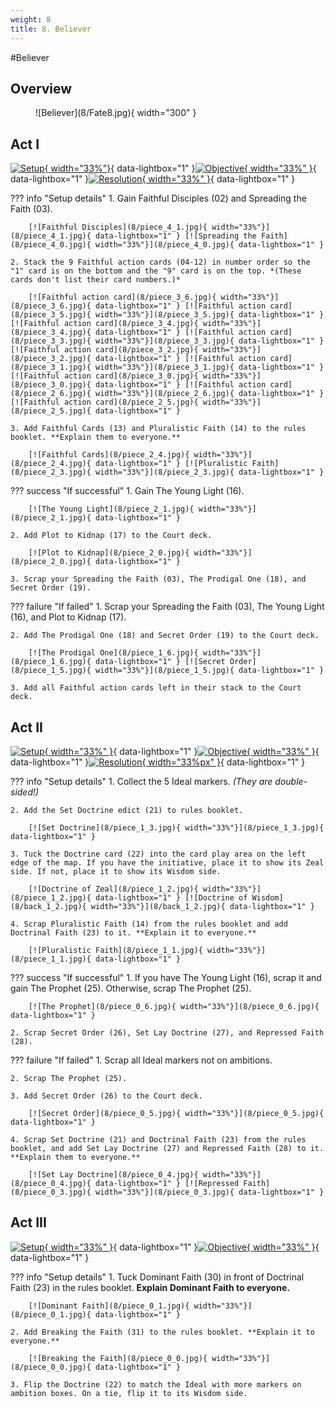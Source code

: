 ```yaml
---
weight: 8
title: 8. Believer
---
```

#Believer
## Overview
<figure markdown="span">
![Believer](8/Fate8.jpg){ width="300" }
</figure>

## Act I

[![Setup](8/piece_4_2.jpg){ width="33%"}](8/piece_4_2.jpg){ data-lightbox="1" }[![Objective](8/back_4_2.jpg){ width="33%" }](8/back_4_2.jpg){ data-lightbox="1" }[![Resolution](8/piece_2_2.jpg){ width="33%" }](8/piece_2_2.jpg){ data-lightbox="1" }

??? info "Setup details"
    1. Gain Faithful Disciples (02) and Spreading the Faith (03).
    
        [![Faithful Disciples](8/piece_4_1.jpg){ width="33%"}](8/piece_4_1.jpg){ data-lightbox="1" } [![Spreading the Faith](8/piece_4_0.jpg){ width="33%"}](8/piece_4_0.jpg){ data-lightbox="1" }
    
    2. Stack the 9 Faithful action cards (04-12) in number order so the "1" card is on the bottom and the "9" card is on the top. *(These cards don't list their card numbers.)*
    
        [![Faithful action card](8/piece_3_6.jpg){ width="33%"}](8/piece_3_6.jpg){ data-lightbox="1" } [![Faithful action card](8/piece_3_5.jpg){ width="33%"}](8/piece_3_5.jpg){ data-lightbox="1" } [![Faithful action card](8/piece_3_4.jpg){ width="33%"}](8/piece_3_4.jpg){ data-lightbox="1" } [![Faithful action card](8/piece_3_3.jpg){ width="33%"}](8/piece_3_3.jpg){ data-lightbox="1" } [![Faithful action card](8/piece_3_2.jpg){ width="33%"}](8/piece_3_2.jpg){ data-lightbox="1" } [![Faithful action card](8/piece_3_1.jpg){ width="33%"}](8/piece_3_1.jpg){ data-lightbox="1" } [![Faithful action card](8/piece_3_0.jpg){ width="33%"}](8/piece_3_0.jpg){ data-lightbox="1" } [![Faithful action card](8/piece_2_6.jpg){ width="33%"}](8/piece_2_6.jpg){ data-lightbox="1" } [![Faithful action card](8/piece_2_5.jpg){ width="33%"}](8/piece_2_5.jpg){ data-lightbox="1" }
    
    3. Add Faithful Cards (13) and Pluralistic Faith (14) to the rules booklet. **Explain them to everyone.** 

        [![Faithful Cards](8/piece_2_4.jpg){ width="33%"}](8/piece_2_4.jpg){ data-lightbox="1" } [![Pluralistic Faith](8/piece_2_3.jpg){ width="33%"}](8/piece_2_3.jpg){ data-lightbox="1" }

??? success "If successful"
    1. Gain The Young Light (16).
    
        [![The Young Light](8/piece_2_1.jpg){ width="33%"}](8/piece_2_1.jpg){ data-lightbox="1" }
    
    2. Add Plot to Kidnap (17) to the Court deck.
    
        [![Plot to Kidnap](8/piece_2_0.jpg){ width="33%"}](8/piece_2_0.jpg){ data-lightbox="1" }
    
    3. Scrap your Spreading the Faith (03), The Prodigal One (18), and Secret Order (19).

??? failure "If failed"
    1. Scrap your Spreading the Faith (03), The Young Light (16), and Plot to Kidnap (17).
    
    2. Add The Prodigal One (18) and Secret Order (19) to the Court deck.
    
        [![The Prodigal One](8/piece_1_6.jpg){ width="33%"}](8/piece_1_6.jpg){ data-lightbox="1" } [![Secret Order](8/piece_1_5.jpg){ width="33%"}](8/piece_1_5.jpg){ data-lightbox="1" }
    
    3. Add all Faithful action cards left in their stack to the Court deck.

## Act II

[![Setup](8/piece_1_4.jpg){ width="33%" }](8/piece_1_4.jpg){ data-lightbox="1" }[![Objective](8/back_1_4.jpg){ width="33%" }](8/back_1_4.jpg){ data-lightbox="1" }[![Resolution](8/piece_1_0.jpg){ width="33%px" }](8/piece_1_0.jpg){ data-lightbox="1" }

??? info "Setup details"
    1. Collect the 5 Ideal markers. *(They are double-sided!)*
    
    2. Add the Set Doctrine edict (21) to rules booklet.
    
        [![Set Doctrine](8/piece_1_3.jpg){ width="33%"}](8/piece_1_3.jpg){ data-lightbox="1" }
    
    3. Tuck the Doctrine card (22) into the card play area on the left edge of the map. If you have the initiative, place it to show its Zeal side. If not, place it to show its Wisdom side.
    
        [![Doctrine of Zeal](8/piece_1_2.jpg){ width="33%"}](8/piece_1_2.jpg){ data-lightbox="1" } [![Doctrine of Wisdom](8/back_1_2.jpg){ width="33%"}](8/back_1_2.jpg){ data-lightbox="1" }
    
    4. Scrap Pluralistic Faith (14) from the rules booklet and add Doctrinal Faith (23) to it. **Explain it to everyone.**

        [![Pluralistic Faith](8/piece_1_1.jpg){ width="33%"}](8/piece_1_1.jpg){ data-lightbox="1" }

??? success "If successful"
    1. If you have The Young Light (16), scrap it and gain The Prophet (25). Otherwise, scrap The Prophet (25).
    
        [![The Prophet](8/piece_0_6.jpg){ width="33%"}](8/piece_0_6.jpg){ data-lightbox="1" }
    
    2. Scrap Secret Order (26), Set Lay Doctrine (27), and Repressed Faith (28).

??? failure "If failed"
    1. Scrap all Ideal markers not on ambitions.
    
    2. Scrap The Prophet (25).
    
    3. Add Secret Order (26) to the Court deck.
    
        [![Secret Order](8/piece_0_5.jpg){ width="33%"}](8/piece_0_5.jpg){ data-lightbox="1" }
    
    4. Scrap Set Doctrine (21) and Doctrinal Faith (23) from the rules booklet, and add Set Lay Doctrine (27) and Repressed Faith (28) to it. **Explain them to everyone.**

        [![Set Lay Doctrine](8/piece_0_4.jpg){ width="33%"}](8/piece_0_4.jpg){ data-lightbox="1" } [![Repressed Faith](8/piece_0_3.jpg){ width="33%"}](8/piece_0_3.jpg){ data-lightbox="1" }

## Act III

[![Setup](8/piece_0_2.jpg){ width="33%" }](8/piece_0_2.jpg){ data-lightbox="1" }[![Objective](8/back_0_2.jpg){ width="33%" }](8/back_0_2.jpg){ data-lightbox="1" }

??? info "Setup details"
    1. Tuck Dominant Faith (30) in front of Doctrinal Faith (23) in the rules booklet. **Explain Dominant Faith to everyone.**
    
        [![Dominant Faith](8/piece_0_1.jpg){ width="33%"}](8/piece_0_1.jpg){ data-lightbox="1" }
    
    2. Add Breaking the Faith (31) to the rules booklet. **Explain it to everyone.**
    
        [![Breaking the Faith](8/piece_0_0.jpg){ width="33%"}](8/piece_0_0.jpg){ data-lightbox="1" }
    
    3. Flip the Doctrine (22) to match the Ideal with more markers on ambition boxes. On a tie, flip it to its Wisdom side.